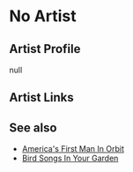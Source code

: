# No Artist

## Artist Profile

null

## Artist Links



## See also

- [America's First Man In Orbit](Americas_First_Man_In_Orbit.md)
- [Bird Songs In Your Garden](Bird_Songs_In_Your_Garden.md)

